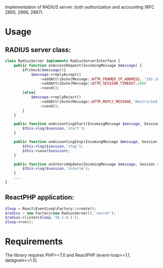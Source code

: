 Implementation of RADIUS server: both authorization and accounting (RFC 2865, 2866, 2867).

# Usage
## RADIUS server class:
```php
class RadiusServer implements RadiusServerInterface {
    public function onAccessRequest(IncomingMessage $message) {
        if(check($message)){
            $message->replyAccept()
                ->addAttribute(Message::ATTR_FRAMED_IP_ADDRESS, '192.168.0.1')
                ->addAttribute(Message::ATTR_SESSION_TIMEOUT,180)
                ->send();
        }else{
            $message->replyReject()
                ->addAttribute(Message::ATTR_REPLY_MESSAGE,'Restricted')
                ->send();
        }
    }

    public function onAccountingStart(IncomingMessage $message, Session $session) {
        $this->log($session,'start');
    }

    public function onAccountingStop(IncomingMessage $message, Session $session) {
        $this->log($session,'stop');
        $this->save($session);
    }

    public function onInterimUpdate(IncomingMessage $message, Session $session) {
        $this->log($session,'interim');
    }
    ....
}
```
## ReactPHP application:
```php
$loop = React\EventLoop\Factory::create();
$radius = new Factory(new RadiusServer(),'secret');
$radius->listen($loop,'10.1.0.1');
$loop->run();
```

# Requirements
The library requires PHP>=7.0 and ReactPHP (event-loop>=1.1, datagram>=1.5).

